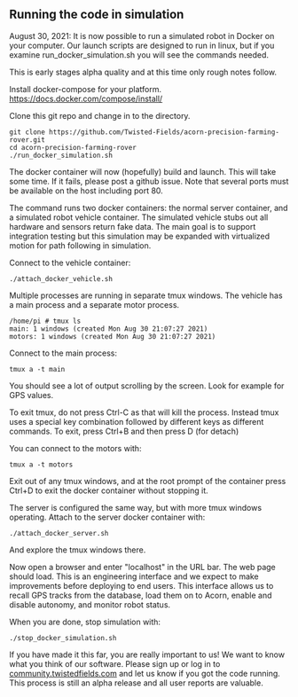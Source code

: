 ## Running the code in simulation
August 30, 2021: It is now possible to run a simulated robot in Docker on
your computer. Our launch scripts are designed to run in linux, but if
you examine run_docker_simulation.sh you will see the commands needed.

This is early stages alpha quality and at this time only rough notes follow.

Install docker-compose for your platform.
https://docs.docker.com/compose/install/

Clone this git repo and change in to the directory.
```
git clone https://github.com/Twisted-Fields/acorn-precision-farming-rover.git
cd acorn-precision-farming-rover
./run_docker_simulation.sh
```

The docker container will now (hopefully) build and launch. This will take
some time. If it fails, please post a github issue. Note that several ports
must be available on the host including port 80.

The command runs two docker containers: the normal server container, and a
simulated robot vehicle container. The simulated vehicle stubs out all
hardware and sensors return fake data. The main goal is to support integration
testing but this simulation may be expanded with virtualized motion for path
following in simulation.

Connect to the vehicle container:
```
./attach_docker_vehicle.sh
```
Multiple processes are running in separate tmux windows. The vehicle has a main
process and a separate motor process.
```
/home/pi # tmux ls
main: 1 windows (created Mon Aug 30 21:07:27 2021)
motors: 1 windows (created Mon Aug 30 21:07:27 2021)
```
Connect to the main process:
```
tmux a -t main
```
You should see a lot of output scrolling by the screen. Look for example for
GPS values.

To exit tmux, do not press Ctrl-C as that will kill the process. Instead tmux
uses a special key combination followed by different keys as different commands.
To exit, press Ctrl+B and then press D (for detach)

You can connect to the motors with:
```
tmux a -t motors
```

Exit out of any tmux windows, and at the root prompt of the container press
Ctrl+D to exit the docker container without stopping it.

The server is configured the same way, but with more tmux windows operating.
Attach to the server docker container with:
```
./attach_docker_server.sh
```

And explore the tmux windows there.

Now open a browser and enter "localhost" in the URL bar. The web page should
load. This is an engineering interface and we expect to make improvements before
deploying to end users. This interface allows us to recall GPS tracks from
the database, load them on to Acorn, enable and disable autonomy, and monitor
robot status.

When you are done, stop simulation with:
```
./stop_docker_simulation.sh
```

If you have made it this far, you are really important to us! We want to know
what you think of our software. Please sign up or log in to
[community.twistedfields.com](https://community.twistedfields.com/) and let us
know if you got the code running. This process is still an alpha release and
all user reports are valuable.

